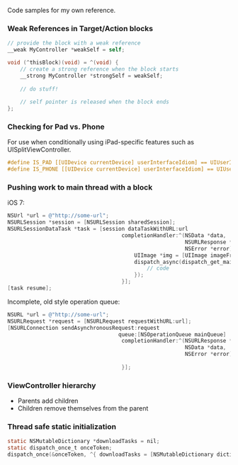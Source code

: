 Code samples for my own reference.

### Weak References in Target/Action blocks


```objectivec
// provide the block with a weak reference
__weak MyController *weakSelf = self;

void (^thisBlock)(void) = ^(void) {
    // create a strong reference when the block starts
    __strong MyController *strongSelf = weakSelf;
    
    // do stuff!
    
    // self pointer is released when the block ends
};
```

### Checking for Pad vs. Phone

For use when conditionally using iPad-specific features such as UISplitViewController.

```objectivec
#define IS_PAD [[UIDevice currentDevice] userInterfaceIdiom] == UIUserInterfaceIdiomPad
#define IS_PHONE [[UIDevice currentDevice] userInterfaceIdiom] == UIUserInterfaceIdiomPhone
```

### Pushing work to main thread with a block

iOS 7:

```objectivec
NSUrl *url = @"http://some-url";
NSURLSession *session = [NSURLSession sharedSession];
NSURLSessionDataTask *task = [session dataTaskWithURL:url
                                    completionHandler:^(NSData *data,
                                                        NSURLResponse *response,
                                                        NSError *error) {
                                        UIImage *img = [UIImage imageFromData:data];
                                        dispatch_async(dispatch_get_main_queue(), ^{
                                            // code
                                        });
                                    }];
[task resume];
```

Incomplete, old style operation queue:

```objectivec
NSURL *url = @"http://some-url";
NSURLRequest *request = [NSURLRequest requestWithURL:url];
[NSURLConnection sendAsynchronousRequest:request
                                   queue:[NSOperationQueue mainQueue]
                                    completionHandler:^(NSURLResponse *response,
                                                        NSData *data,
                                                        NSError *error) {
                                        
                                    }];
```

### ViewController hierarchy

* Parents add children
* Children remove themselves from the parent

### Thread safe static initialization

```objectivec
static NSMutableDictionary *downloadTasks = nil;
static dispatch_once_t onceToken;
dispatch_once(&onceToken, ^{ downloadTasks = [NSMutableDictionary dictionary]; });
```
